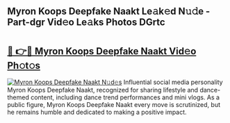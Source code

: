 ## Myron Koops Deepfake Naakt Le𝚊k𝚎d N𝚞𝚍e - Part-dgr Vid𝚎o Le𝚊ks Photos DGrtc

# <h2><a href="http://fbaed5g.evod.top/?m=Myron+Koops+Deepfake+Naakt">🔗 👉🔴 Myron Koops Deepfake Naakt Vid𝚎o Ph𝚘t𝚘s</a></h2>

[![Myron Koops Deepfake Naakt N𝚞d𝚎s](https://i.imgur.com/8V9OHl7.gif)](http://fbaed5g.evod.top/?m=Myron+Koops+Deepfake+Naakt)
Influential social media personality Myron Koops Deepfake Naakt, recognized for sharing lifestyle and dance-themed content, including dance trend performances and mini vlogs. As a public figure, Myron Koops Deepfake Naakt every move is scrutinized, but he remains humble and dedicated to making a positive impact. 
